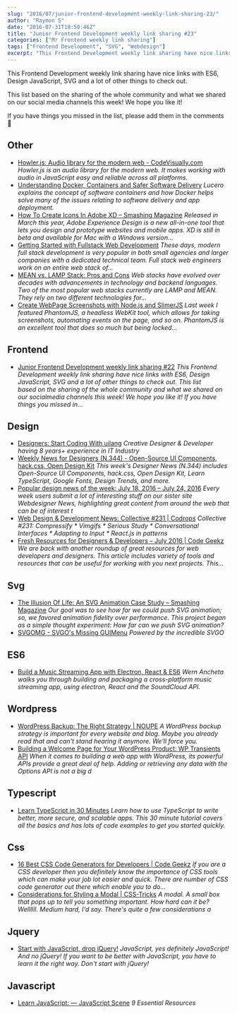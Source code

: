 ```yaml
---
slug: "2016/07/junior-frontend-development-weekly-link-sharing-23/"
author: "Raymon S"
date: "2016-07-31T18:50:46Z"
title: "Junior Frontend Development weekly link sharing #23"
categories: ["Mr Frontend weekly link sharing"]
tags: ["Frontend Development", "SVG", "Webdesign"]
excerpt: "This Frontend Development weekly link sharing have nice links with ES6, Design JavaScript, SVG and ..."
---
```


This Frontend Development weekly link sharing have nice links with ES6, Design JavaScript, SVG and a lot of other things to check out.

This list based on the sharing of the whole community and what we shared on our social media channels this week! We hope you like it!

If you have things you missed in the list, please add them in the comments 🙂

## Other

* [Howler.js: Audio library for the modern web - CodeVisually.com](http://buff.ly/2abqVSP "Howler.js: Audio library for the modern web - CodeVisually.com") _Howler.js is an audio library for the modern web. It makes working with audio in JavaScript easy and reliable across all platforms._
* [Understanding Docker, Containers and Safer Software Delivery](http://buff.ly/2az5DTA "Understanding Docker, Containers and Safer Software Delivery") _Lucero explains the concept of software containers and how Docker helps solve many of the issues relating to software delivery and app deployment._
* [How To Create Icons In Adobe XD – Smashing Magazine](http://buff.ly/2an3UgY "How To Create Icons In Adobe XD – Smashing Magazine") _Released in March this year, Adobe Experience Design is a new all-in-one tool that lets you design and prototype websites and mobile apps. XD is still in beta and available for Mac with a Windows version..._
* [Getting Started with Fullstack Web Development](http://buff.ly/2aemgoS "Getting Started with Fullstack Web Development") _These days, modern full stack development is very popular in both small agencies and larger companies with a dedicated technical team. Full stack web engineers work on an entire web stack of…_
* [MEAN vs. LAMP Stack: Pros and Cons](http://buff.ly/2aekKU7 "MEAN vs. LAMP Stack: Pros and Cons") _Web stacks have evolved over decades with advancements in technology and backend languages. Two of the most popular web stacks currently are LAMP and MEAN. They rely on two different technologies for…_
* [Create WebPage Screenshots with Node.js and SlimerJS](http://buff.ly/2ab9vsD "Create WebPage Screenshots with Node.js and SlimerJS") _Last week I featured PhantomJS, a headless WebKit tool, which allows for taking screenshots, automating events on the page, and so on. PhantomJS is an excellent tool that does so much but being locked..._

## Frontend

* [Junior Frontend Development weekly link sharing #22](https://mrfrontend.org/2016/07/junior-frontend-development-weekly-link-sharing-22/ "Junior Frontend Development weekly link sharing #22") _This Frontend Development weekly link sharing have nice links with ES6, Design JavaScript, SVG and a lot of other things to check out. This list based on the sharing of the whole community and what we shared on our socialmedia channels this week! We hope you like it! If you have things you missed in..._

## Design

* [Designers: Start Coding With uilang](http://buff.ly/2ati69J "Designers: Start Coding With uilang") _Creative Designer & Developer having 8 years+ experience in IT Industry_
* [Weekly News for Designers (N.344) - Open-Source UI Components, hack.css, Open Design Kit](http://buff.ly/2at3GXg "Weekly News for Designers (N.344) - Open-Source UI Components, hack.css, Open Design Kit") _This week's Designer News (N.344) includes Open-Source UI Components, hack.css, Open Design Kit, Learn TypeScript, Google Fonts, Design Trends, and more._
* [Popular design news of the week: July 18, 2016 – July 24, 2016](http://buff.ly/2at2LFZ "Popular design news of the week: July 18, 2016 – July 24, 2016") _Every week users submit a lot of interesting stuff on our sister site Webdesigner News, highlighting great content from around the web that can be of interest t_
* [Web Design & Development News: Collective #231 | Codrops](http://buff.ly/2aekjsB "Web Design & Development News: Collective #231 | Codrops") _Collective #231: Compressify * Vimgifs * Serious Study * Conversational Interfaces * Adapting to Input * React.js in patterns_
* [Fresh Resources for Designers & Developers – July 2016 | Code Geekz](http://buff.ly/2a3DXU6 "Fresh Resources for Designers & Developers – July 2016 | Code Geekz") _We are back with another roundup of great resources for web developers and designers. This article includes variety of tools and resources that can be useful for working with you next projects. This…_

## Svg

* [The Illusion Of Life: An SVG Animation Case Study – Smashing Magazine](http://buff.ly/2a4X5QS "The Illusion Of Life: An SVG Animation Case Study – Smashing Magazine") _Our goal was to see how far we could push SVG animation; so, we favored animation fidelity over performance. This project began as a simple thought experiment: How far can we push SVG animation?_
* [SVGOMG - SVGO's Missing GUIMenu](http://buff.ly/2ajZ9Gp "SVGOMG - SVGO's Missing GUIMenu") _Powered by the incredible SVGO_

## ES6

* [Build a Music Streaming App with Electron, React & ES6](http://buff.ly/2agDfFw "Build a Music Streaming App with Electron, React & ES6") _Wern Ancheta walks you through building and packaging a cross-platform music streaming app, using electron, React and the SoundCloud API._

## Wordpress

* [WordPress Backup: The Right Strategy | NOUPE](http://buff.ly/2a2M7LJ "WordPress Backup: The Right Strategy | NOUPE") _A WordPress backup strategy is important for every website and blog. Maybe you already read that and can't stand hearing it anymore. We'll force you._
* [Building a Welcome Page for Your WordPress Product: WP Transients API](http://buff.ly/2a50kfT "Building a Welcome Page for Your WordPress Product: WP Transients API") _When it comes to building a web app with WordPress, its powerful APIs provide a great deal of help. Adding or retrieving any data with the Options API is not a big d_

## Typescript

* [Learn TypeScript in 30 Minutes](http://buff.ly/2attNQf "Learn TypeScript in 30 Minutes") _Learn how to use TypeScript to write better, more secure, and scalable apps. This 30 minute tutorial covers all the basics and has lots of code examples to get you started quickly._

## Css

* [16 Best CSS Code Generators for Developers | Code Geekz](http://buff.ly/2a7Vfn4 "16 Best CSS Code Generators for Developers | Code Geekz") _If you are a CSS developer then you definitely know the importance of CSS tools which can make your job lot easier and quick. There are number of CSS code generator out there which enable you to do…_
* [Considerations for Styling a Modal | CSS-Tricks](http://buff.ly/2attvZt "Considerations for Styling a Modal | CSS-Tricks") _A modal. A small box that pops up to tell you something important. How hard can it be? Wellllll. Medium hard, I'd say. There's quite a few considerations a_

## Jquery

* [Start with JavaScript, drop jQuery!](http://buff.ly/29I0zIY "Start with JavaScript, drop jQuery!") _JavaScript, yes definitely JavaScript! And no jQuery! If you want to be better with JavaScript, you have to learn it the right way. Don't start with jQuery!_

## Javascript

* [Learn JavaScript: — JavaScript Scene](http://buff.ly/2a8y2yK "Learn JavaScript: — JavaScript Scene") _9 Essential Resources_